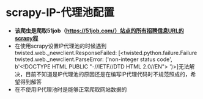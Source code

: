 # scrapy-IP-代理池配置
- **该爬虫是爬取51job（https://51job.com/）站点的所有招聘信息URL的scrapy程**
- 在使用scrapy设置IP代理池的时候遇到twisted.web._newclient.ResponseFailed: [&lt;twisted.python.failure.Failure twisted.web._newclient.ParseError: ('non-integer status code', b'&lt;!DOCTYPE HTML PUBLIC "-//IETF//DTD HTML 2.0//EN"> ')>]无法解决，目前不知道是IP代理池的原因还是在编写IP代理代码时不规范照成的，希望得到解答
- 在不使用IP代理池时是能够正常爬取网站数据的 
